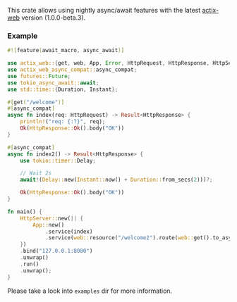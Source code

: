 This crate allows using nightly async/await features with the latest [actix-web](https://crates.io/crates/actix-web) version (1.0.0-beta.3).

### Example

```rust
#![feature(await_macro, async_await)]

use actix_web::{get, web, App, Error, HttpRequest, HttpResponse, HttpServer, Result};
use actix_web_async_compat::async_compat;
use futures::Future;
use tokio_async_await::await;
use std::time::{Duration, Instant};

#[get("/welcome")]
#[async_compat]
async fn index(req: HttpRequest) -> Result<HttpResponse> {
    println!("req: {:?}", req);
    Ok(HttpResponse::Ok().body("OK"))
}

#[async_compat]
async fn index2() -> Result<HttpResponse> {
    use tokio::timer::Delay;

    // Wait 2s
    await!(Delay::new(Instant::now() + Duration::from_secs(2)))?;

    Ok(HttpResponse::Ok().body("OK"))
}

fn main() {
    HttpServer::new(|| {
        App::new()
            .service(index)
            .service(web::resource("/welcome2").route(web::get().to_async(index2)))
    })
    .bind("127.0.0.1:8080")
    .unwrap()
    .run()
    .unwrap();
}
```

Please take a look into `examples` dir for more information.
